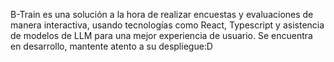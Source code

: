 B-Train es una solución a la hora de realizar encuestas y evaluaciones de manera interactiva, usando tecnologías como React, Typescript y asistencia de modelos de LLM para una mejor experiencia de usuario. Se encuentra en desarrollo, mantente atento a su despliegue:D
